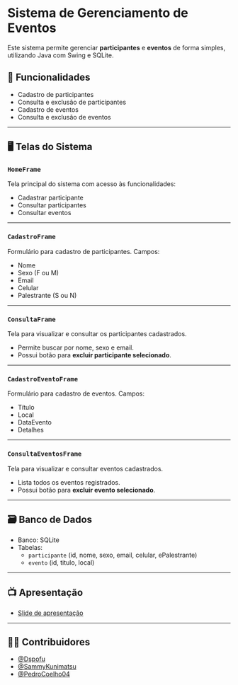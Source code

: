 # Sistema de Gerenciamento de Eventos

Este sistema permite gerenciar **participantes** e **eventos** de forma simples, utilizando Java com Swing e SQLite.

## 🎯 Funcionalidades

- Cadastro de participantes
- Consulta e exclusão de participantes
- Cadastro de eventos
- Consulta e exclusão de eventos

---

## 🖥️ Telas do Sistema

### `HomeFrame`
Tela principal do sistema com acesso às funcionalidades:
- Cadastrar participante
- Consultar participantes
- Consultar eventos

---

### `CadastroFrame`
Formulário para cadastro de participantes. Campos:
- Nome
- Sexo (F ou M)
- Email
- Celular
- Palestrante (S ou N)

---

### `ConsultaFrame`
Tela para visualizar e consultar os participantes cadastrados.
- Permite buscar por nome, sexo e email.
- Possui botão para **excluir participante selecionado**.

---

### `CadastroEventoFrame`
Formulário para cadastro de eventos. Campos:
- Título
- Local
- DataEvento
- Detalhes

---

### `ConsultaEventosFrame`
Tela para visualizar e consultar eventos cadastrados.
- Lista todos os eventos registrados.
- Possui botão para **excluir evento selecionado**.

---

## 🗃️ Banco de Dados

- Banco: SQLite
- Tabelas:
  - `participante` (id, nome, sexo, email, celular, ePalestrante)
  - `evento` (id, titulo, local)

---
## 📺 Apresentação
- [Slide de apresentação](https://www.canva.com/design/DAGmJuozI_E/Q9yAGJSLwwTNtMrLV7lahg/view?utm_content=DAGmJuozI_E&utm_campaign=designshare&utm_medium=link2&utm_source=uniquelinks&utlId=hbab1ada0e1)
---
## 🧑‍💻 Contribuidores

- [@Dspofu](https://github.com/Dspofu)
- [@SammyKunimatsu](https://github.com/SammyKunimatsu)
- [@PedroCoelho04](https://github.com/pedrocoelho04)
